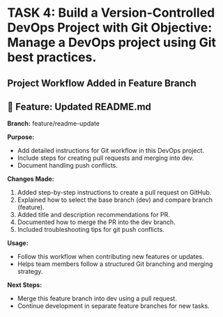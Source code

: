 # TASK 4: Build a Version-Controlled DevOps Project with Git Objective: Manage a DevOps project using Git best practices.
## Project Workflow Added in Feature Branch
## 🔹 Feature: Updated README.md

**Branch:** feature/readme-update  

**Purpose:**  
- Add detailed instructions for Git workflow in this DevOps project.
- Include steps for creating pull requests and merging into dev.
- Document handling push conflicts.

**Changes Made:**  
1. Added step-by-step instructions to create a pull request on GitHub.  
2. Explained how to select the base branch (dev) and compare branch (feature).  
3. Added title and description recommendations for PR.  
4. Documented how to merge the PR into the dev branch.  
5. Included troubleshooting tips for git push conflicts.

**Usage:**  
- Follow this workflow when contributing new features or updates.
- Helps team members follow a structured Git branching and merging strategy.

**Next Steps:**  
- Merge this feature branch into dev using a pull request.
- Continue development in separate feature branches for new tasks.
